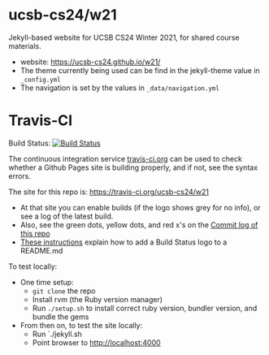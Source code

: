 # ucsb-cs24/w21

Jekyll-based website for UCSB CS24 Winter 2021, for shared course materials.

* website: <https://ucsb-cs24.github.io/w21/>
* The theme currently being used can be find in the jekyll-theme value in `_config.yml`
* The navigation is set by the values in `_data/navigation.yml`

# Travis-CI


Build Status: [![Build Status](https://travis-ci.org/ucsb-cs24/w21.svg?branch=master)](https://travis-ci.org/ucsb-cs24/w21)

The continuous integration service [travis-ci.org](https://travis-ci.org) can be used to check whether a Github Pages site is
building properly, and if not, see the syntax errors.

The site for this repo is:  <https://travis-ci.org/ucsb-cs24/w21>

* At that site you can enable builds (if the logo shows grey for no info), or see a log of the latest build.
* Also, see the green dots, yellow dots, and red x's on the [Commit log of this repo](https://github.com/ucsb-cs24/w21/commits/master)
* [These instructions](https://docs.travis-ci.com/user/status-images/) explain how to add a Build Status logo to a README.md
   








To test locally:
* One time setup:
    * `git clone` the repo
    * Install rvm (the Ruby version manager)
    * Run `./setup.sh` to install correct ruby version, bundler version, and bundle the gems
* From then on, to test the site locally:
    * Run `./jekyll.sh
    * Point browser to <http://localhost:4000>

